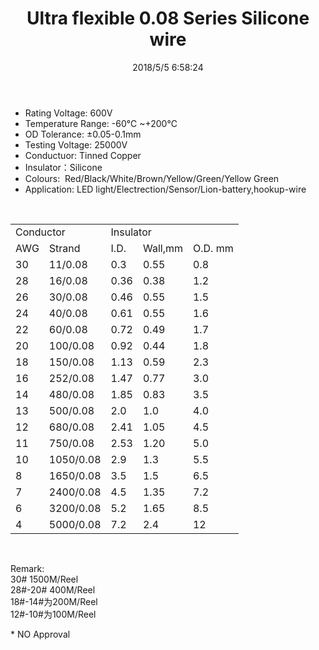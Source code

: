 ﻿---
layout: post 
title: Ultra flexible 0.08 Series Silicone wire
tags: FN10
categories: wire-cable
overview: Ultra flexible,Silicon 0.08 series
part_number: 10-0008-0
thumb_img: static/202003/3-thumb-20200325145910.jpg
small_img: static/202003/3-20200325145910.jpg
date: 2018/5/5 6:58:24
---


<ul>
	<li>
		Rating Voltage: 600V
	</li>
	<li>
		Temperature Range: -60℃ ~+200℃
	</li>
	<li>
		OD Tolerance: ±0.05-0.1mm
	</li>
	<li>
		Testing Voltage: 25000V
	</li>
	<li>
		Conductuor: Tinned Copper
	</li>
	<li>
		Insulator：Silicone
	</li>
	<li>
		Colours:&nbsp; Red/Black/White/Brown/Yellow/Green/Yellow Green
	</li>
	<li>
		Application: LED light/Electrection/Sensor/Lion-battery,hookup-wire
	</li>
</ul>
<p>
	<br />
</p>
<div class="table-responsive">
	<table class="table table-bordered table-hover table-condensed">
		<tbody>
			<tr>
				<td colspan="2">
					Conductor
				</td>
				<td colspan="2">
					Insulator
				</td>
				<td>
					<br />
				</td>
			</tr>
			<tr>
				<td>
					AWG
				</td>
				<td>
					Strand
				</td>
				<td>
					I.D.
				</td>
				<td>
					Wall,mm
				</td>
				<td>
					O.D. mm
				</td>
			</tr>
			<tr>
				<td>
					30
				</td>
				<td>
					11/0.08
				</td>
				<td>
					0.3
				</td>
				<td>
					0.55
				</td>
				<td>
					0.8
				</td>
			</tr>
			<tr>
				<td>
					28
				</td>
				<td>
					16/0.08
				</td>
				<td>
					0.36
				</td>
				<td>
					0.38
				</td>
				<td>
					1.2
				</td>
			</tr>
			<tr>
				<td>
					26
				</td>
				<td>
					30/0.08
				</td>
				<td>
					0.46
				</td>
				<td>
					0.55
				</td>
				<td>
					1.5
				</td>
			</tr>
			<tr>
				<td>
					24
				</td>
				<td>
					40/0.08
				</td>
				<td>
					0.61
				</td>
				<td>
					0.55
				</td>
				<td>
					1.6
				</td>
			</tr>
			<tr>
				<td>
					22
				</td>
				<td>
					60/0.08
				</td>
				<td>
					0.72
				</td>
				<td>
					0.49
				</td>
				<td>
					1.7
				</td>
			</tr>
			<tr>
				<td>
					20
				</td>
				<td>
					100/0.08
				</td>
				<td>
					0.92
				</td>
				<td>
					0.44
				</td>
				<td>
					1.8
				</td>
			</tr>
			<tr>
				<td>
					18
				</td>
				<td>
					150/0.08
				</td>
				<td>
					1.13
				</td>
				<td>
					0.59
				</td>
				<td>
					2.3
				</td>
			</tr>
			<tr>
				<td>
					16
				</td>
				<td>
					252/0.08
				</td>
				<td>
					1.47
				</td>
				<td>
					0.77
				</td>
				<td>
					3.0
				</td>
			</tr>
			<tr>
				<td>
					14
				</td>
				<td>
					480/0.08
				</td>
				<td>
					1.85
				</td>
				<td>
					0.83
				</td>
				<td>
					3.5
				</td>
			</tr>
			<tr>
				<td>
					13
				</td>
				<td>
					500/0.08
				</td>
				<td>
					2.0
				</td>
				<td>
					1.0
				</td>
				<td>
					4.0
				</td>
			</tr>
			<tr>
				<td>
					12
				</td>
				<td>
					680/0.08
				</td>
				<td>
					2.41
				</td>
				<td>
					1.05
				</td>
				<td>
					4.5
				</td>
			</tr>
			<tr>
				<td>
					11
				</td>
				<td>
					750/0.08
				</td>
				<td>
					2.53
				</td>
				<td>
					1.20
				</td>
				<td>
					5.0
				</td>
			</tr>
			<tr>
				<td>
					10
				</td>
				<td>
					1050/0.08
				</td>
				<td>
					2.9
				</td>
				<td>
					1.3
				</td>
				<td>
					5.5
				</td>
			</tr>
			<tr>
				<td>
					8
				</td>
				<td>
					1650/0.08
				</td>
				<td>
					3.5
				</td>
				<td>
					1.5
				</td>
				<td>
					6.5
				</td>
			</tr>
			<tr>
				<td>
					7
				</td>
				<td>
					2400/0.08
				</td>
				<td>
					4.5
				</td>
				<td>
					1.35
				</td>
				<td>
					7.2
				</td>
			</tr>
			<tr>
				<td>
					6
				</td>
				<td>
					3200/0.08
				</td>
				<td>
					5.2
				</td>
				<td>
					1.65
				</td>
				<td>
					8.5
				</td>
			</tr>
			<tr>
				<td>
					4
				</td>
				<td>
					5000/0.08
				</td>
				<td>
					7.2
				</td>
				<td>
					2.4
				</td>
				<td>
					12
				</td>
			</tr>
		</tbody>
	</table>
</div>
<p>
	<br />
</p>
<div class="table-responsive">
	<p>
		Remark:<br />
30# 1500M/Reel<br />
28#-20# 400M/Reel<br />
18#-14#为200M/Reel<br />
12#-10#为100M/Reel
	</p>
</div>
<p>
	* NO Approval
</p>
<p>
	<br />
</p>
<p>
	<br />
</p>
